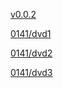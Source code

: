 [v0.0.2](https://github.com/littleflute/Eagles/edit/master/README.md)

[0141/dvd1](0141/dvd1)

[0141/dvd2](0141/dvd2)

[0141/dvd3](0141/dvd3)
